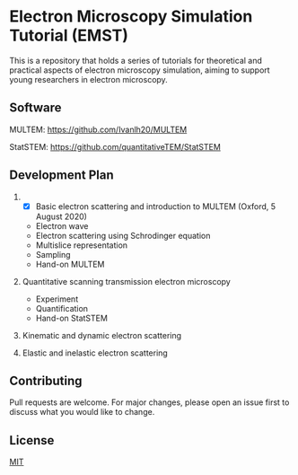 # Electron Microscopy Simulation Tutorial (EMST)

This is a repository that holds a series of tutorials for theoretical and practical aspects of electron microscopy simulation, aiming to support young researchers in electron microscopy. 
## Software 

MULTEM: https://github.com/Ivanlh20/MULTEM

StatSTEM: https://github.com/quantitativeTEM/StatSTEM

## Development Plan

1. - [x] Basic electron scattering and introduction to MULTEM
(Oxford, 5 August 2020)
    - Electron wave
    - Electron scattering using Schrodinger equation
    - Multislice representation
    - Sampling
    - Hand-on MULTEM

2. Quantitative scanning transmission electron microscopy
    - Experiment
    - Quantification 
    - Hand-on StatSTEM

3. Kinematic and dynamic electron scattering

4. Elastic and inelastic electron scattering 


## Contributing
Pull requests are welcome. For major changes, please open an issue first to discuss what you would like to change.

## License
[MIT](https://choosealicense.com/licenses/mit/)
